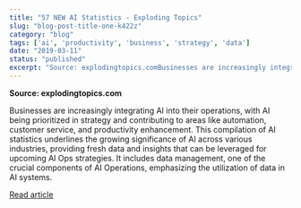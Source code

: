 ```yaml
---
title: "57 NEW AI Statistics - Exploding Topics"
slug: "blog-post-title-one-k422z"
category: "blog"
tags: ['ai', 'productivity', 'business', 'strategy', 'data']
date: "2019-03-11"
status: "published"
excerpt: "Source: explodingtopics.comBusinesses are increasingly integrating AI into their operations, with AI being prioritized in strategy and contributing to areas like automation, customer service, and p..."
---
```


**Source: explodingtopics.com**

Businesses are increasingly integrating AI into their operations, with AI being prioritized in strategy and contributing to areas like automation, customer service, and productivity enhancement. This compilation of AI statistics underlines the growing significance of AI across various industries, providing fresh data and insights that can be leveraged for upcoming AI Ops strategies. It includes data management, one of the crucial components of AI Operations, emphasizing the utilization of data in AI systems. 

[Read article](https://explodingtopics.com/blog/ai-statistics)


